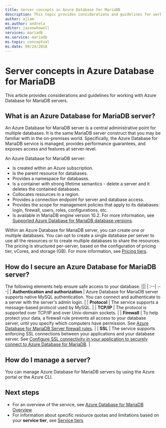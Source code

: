 ```yaml
---
title: Server concepts in Azure Database for MariaDB
description: This topic provides considerations and guidelines for working with Azure Database for MariaDB servers.
author: ajlam
ms.author: andrela
editor: jasonwhowell
services: mariadb
ms.service: mariadb
ms.topic: conceptual
ms.date: 09/24/2018
---
```

# Server concepts in Azure Database for MariaDB
This article provides considerations and guidelines for working with Azure Database for MariaDB servers.

## What is an Azure Database for MariaDB server?

An Azure Database for MariaDB server is a central administrative point for multiple databases. It is the same MariaDB server construct that you may be familiar with in the on-premises world. Specifically, the Azure Database for MariaDB service is managed, provides performance guarantees, and exposes access and features at server-level.

An Azure Database for MariaDB server:

- Is created within an Azure subscription.
- Is the parent resource for databases.
- Provides a namespace for databases.
- Is a container with strong lifetime semantics - delete a server and it deletes the contained databases.
- Collocates resources in a region.
- Provides a connection endpoint for server and database access.
- Provides the scope for management policies that apply to its databases: login, firewall, users, roles, configurations, etc.
- Is available in MariaDB engine version 10.2. For more information, see [Supported Azure Database for MariaDB database versions](./concepts-supported-versions.md).

Within an Azure Database for MariaDB server, you can create one or multiple databases. You can opt to create a single database per server to use all the resources or to create multiple databases to share the resources. The pricing is structured per-server, based on the configuration of pricing tier, vCores, and storage (GB). For more information, see [Pricing tiers](./concepts-pricing-tiers.md).

## How do I secure an Azure Database for MariaDB server?

The following elements help ensure safe access to your database.
|||
| :--| :--|
| **Authentication and authorization** | Azure Database for MariaDB server supports native MySQL authentication. You can connect and authenticate to a server with the server's admin login. |
| **Protocol** | The service supports a message-based protocol used by MySQL. |
| **TCP/IP** | The protocol is supported over TCP/IP and over Unix-domain sockets. |
| **Firewall** | To help protect your data, a firewall rule prevents all access to your database server, until you specify which computers have permission. See [Azure Database for MariaDB Server firewall rules](./concepts-firewall-rules.md). |
| **SSL** | The service supports enforcing SSL connections between your applications and your database server. See [Configure SSL connectivity in your application to securely connect to Azure Database for MariaDB](./howto-configure-ssl.md). |

## How do I manage a server?
You can manage Azure Database for MariaDB servers by using the Azure portal or the Azure CLI.

## Next steps
- For an overview of the service, see [Azure Database for MariaDB Overview](./overview.md)
- For information about specific resource quotas and limitations based on your **service tier**, see [Service tiers](./concepts-pricing-tiers.md)

<!-- - For information about connecting to the service, see [Connection libraries for Azure Database for MariaDB](./concepts-connection-libraries.md). -->
